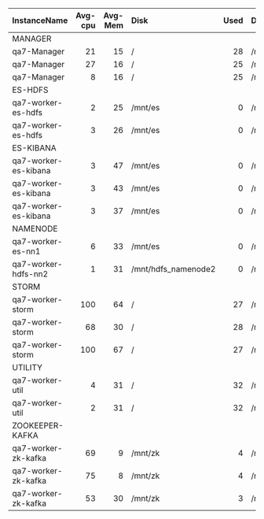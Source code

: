 | InstanceName         |   Avg-cpu |   Avg-Mem | Disk                |   Used | Disk                |   Used |
|:---------------------|----------:|----------:|:--------------------|-------:|:--------------------|-------:|
| MANAGER              |           |           |                     |        |                     |        |
| qa7-Manager          |        21 |        15 | /                   |     28 | /mnt/local          |      0 |
| qa7-Manager          |        27 |        16 | /                   |     25 | /mnt/local          |      0 |
| qa7-Manager          |         8 |        16 | /                   |     25 | /mnt/local          |      0 |
| ES-HDFS              |           |           |                     |        |                     |        |
| qa7-worker-es-hdfs   |         2 |        25 | /mnt/es             |      0 | /mnt/hdfs           |      0 |
| qa7-worker-es-hdfs   |         3 |        26 | /mnt/es             |      0 | /mnt/hdfs           |      0 |
| ES-KIBANA            |           |           |                     |        |                     |        |
| qa7-worker-es-kibana |         3 |        47 | /mnt/es             |      0 | /mnt/es_log         |      0 |
| qa7-worker-es-kibana |         3 |        43 | /mnt/es             |      0 | /mnt/es_log         |      0 |
| qa7-worker-es-kibana |         3 |        37 | /mnt/es             |      0 | /mnt/es_log         |      0 |
| NAMENODE             |           |           |                     |        |                     |        |
| qa7-worker-es-nn1    |         6 |        33 | /mnt/es             |      0 | /mnt/hdfs_namenode1 |      0 |
| qa7-worker-hdfs-nn2  |         1 |        31 | /mnt/hdfs_namenode2 |      0 | /mnt/hdfs           |      0 |
| STORM                |           |           |                     |        |                     |        |
| qa7-worker-storm     |       100 |        64 | /                   |     27 | /mnt/local          |     27 |
| qa7-worker-storm     |        68 |        30 | /                   |     28 | /mnt/local          |     27 |
| qa7-worker-storm     |       100 |        67 | /                   |     27 | /mnt/local          |     27 |
| UTILITY              |           |           |                     |        |                     |        |
| qa7-worker-util      |         4 |        31 | /                   |     32 | /mnt/local          |     27 |
| qa7-worker-util      |         2 |        31 | /                   |     32 | /mnt/local          |     27 |
| ZOOKEEPER-KAFKA      |           |           |                     |        |                     |        |
| qa7-worker-zk-kafka  |        69 |         9 | /mnt/zk             |      4 | /mnt/kafka          |      0 |
| qa7-worker-zk-kafka  |        75 |         8 | /mnt/zk             |      4 | /mnt/kafka          |      0 |
| qa7-worker-zk-kafka  |        53 |        30 | /mnt/zk             |      3 | /mnt/kafka          |      0 |
